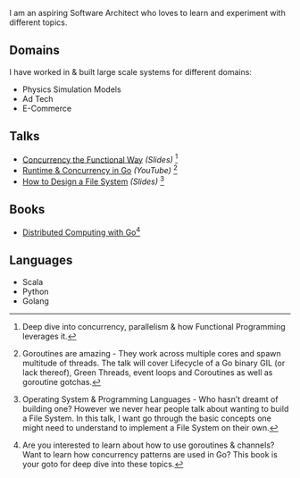 <!--
.. title: About
.. slug: about
.. date: 2019-08-12 21:14:29 UTC+02:00
.. tags: 
.. category: 
.. link: 
.. description: 
.. type: text
-->

I am an aspiring Software Architect who loves to learn and experiment with different topics.

## Domains
I have worked in & built large scale systems for different domains:

* Physics Simulation Models
* Ad Tech
* E-Commerce


## Talks

* [Concurrency the Functional Way](https://slides.com/last-ent/concurrency-functional-way#/) *(Slides)* [^1]
* [Runtime & Concurrency in Go](https://www.youtube.com/watch?v=64XXaIC-K74) *(YouTube)* [^2] 
* [How to Design a File System](https://www.slideshare.net/slideshow/embed_code/key/yTAwCw9KSGdIvp) *(Slides)* [^3]

## Books

* [Distributed Computing with Go](https://www.amazon.com/Distributed-Computing-concurrency-parallelism-applications/dp/1787125386/)[^4] 

## Languages

* Scala
* Python
* Golang

[^1]: Deep dive into concurrency, parallelism & how Functional Programming leverages it.

[^2]: Goroutines are amazing - They work across multiple cores and spawn multitude of threads. The talk will cover Lifecycle of a Go binary GIL (or lack thereof), Green Threads, event loops and Coroutines as well as goroutine gotchas.

[^3]: Operating System & Programming Languages - Who hasn’t dreamt of building one? However we never hear people talk about wanting to build a File System. In this talk, I want go through the basic concepts one might need to understand to implement a File System on their own.

[^4]: Are you interested to learn about how to use goroutines & channels? Want to learn how concurrency patterns are used in Go? This book is your goto for deep dive into these topics.
